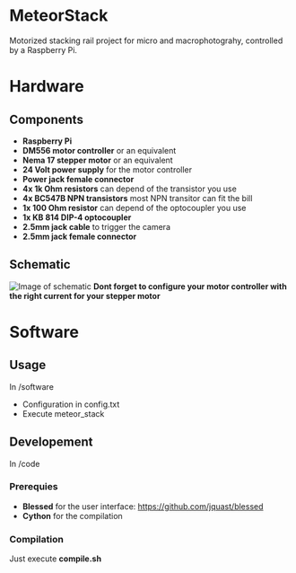 # MeteorStack
Motorized stacking rail project for micro and macrophotograhy, controlled by a Raspberry Pi.

# Hardware
## Components
- **Raspberry Pi**
- **DM556 motor controller** or an equivalent
- **Nema 17 stepper motor** or an equivalent
- **24 Volt power supply** for the motor controller
- **Power jack female connector**
- **4x 1k Ohm resistors** can depend of the transistor you use
- **4x BC547B NPN transistors** most NPN transitor can fit the bill
- **1x 100 Ohm resistor** can depend of the optocoupler you use
- **1x KB 814 DIP-4 optocoupler**
- **2.5mm jack cable** to trigger the camera
- **2.5mm jack female connector** 

## Schematic
![Image of schematic](https://github.com/Vincentdecursay/MeteorStack/blob/main/hardware/hardware_schematic.png)
**Dont forget to configure your motor controller with the right current for your stepper motor**

# Software
## Usage
In /software
- Configuration in config.txt
- Execute meteor_stack

## Developement
In /code
### Prerequies
- **Blessed** for the user interface: https://github.com/jquast/blessed
- **Cython** for the compilation

### Compilation
Just execute **compile.sh**

